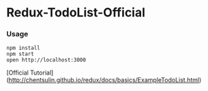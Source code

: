 # Redux-TodoList-Official

### Usage

```
npm install
npm start
open http://localhost:3000
```

[Official Tutorial] (http://chentsulin.github.io/redux/docs/basics/ExampleTodoList.html)
